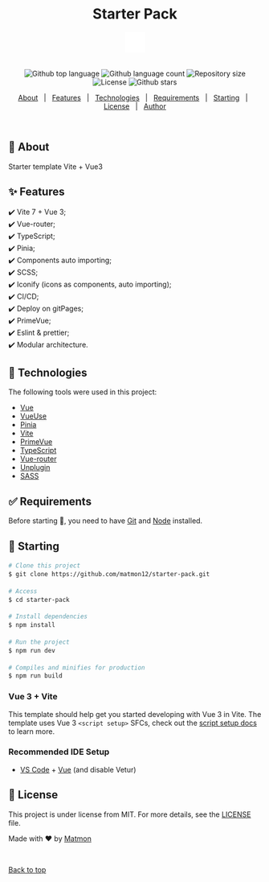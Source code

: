 <h1 align="center">Starter Pack</h1>

<div align="center" id="top">
  <img src="./public/readme-logo.svg" alt="logo" style="max-width: 400px;" />
</div>
&#xa0;

<p align="center">
  <img alt="Github top language" src="https://img.shields.io/github/languages/top/matmon12/starter-pack?color=42d392">

  <img alt="Github language count" src="https://img.shields.io/github/languages/count/matmon12/starter-pack?color=d36449">

  <img alt="Repository size" src="https://img.shields.io/github/repo-size/matmon12/starter-pack?color=4cc71e">

  <img alt="License" src="https://img.shields.io/github/license/matmon12/starter-pack?color=56BEB8">

  <img alt="Github stars" src="https://img.shields.io/github/stars/matmon12/starter-pack?color=56BEB8" />
</p>

<p align="center">
  <a href="#dart-about">About</a> &#xa0; | &#xa0;
  <a href="#sparkles-features">Features</a> &#xa0; | &#xa0;
  <a href="#rocket-technologies">Technologies</a> &#xa0; | &#xa0;
  <a href="#white_check_mark-requirements">Requirements</a> &#xa0; | &#xa0;
  <a href="#checkered_flag-starting">Starting</a> &#xa0; | &#xa0;
  <a href="#memo-license">License</a> &#xa0; | &#xa0;
  <a href="https://github.com/matmon12" target="_blank">Author</a>
</p>

<br>

## :dart: About ##

Starter template Vite + Vue3

## :sparkles: Features ##

:heavy_check_mark: Vite 7 + Vue 3;\
:heavy_check_mark: Vue-router;\
:heavy_check_mark: TypeScript;\
:heavy_check_mark: Pinia;\
:heavy_check_mark: Components auto importing;\
:heavy_check_mark: SCSS;\
:heavy_check_mark: Iconify (icons as components, auto importing);\
:heavy_check_mark: CI/CD;\
:heavy_check_mark: Deploy on gitPages;\
:heavy_check_mark: PrimeVue;\
:heavy_check_mark: Eslint & prettier;\
:heavy_check_mark: Modular architecture.

## :rocket: Technologies ##

The following tools were used in this project:

- [Vue](https://vuejs.org/)
- [VueUse](https://vueuse.org/)
- [Pinia](https://pinia.vuejs.org/)
- [Vite](https://vitejs.dev/)
- [PrimeVue](https://primevue.org/)
- [TypeScript](https://www.typescriptlang.org/)
- [Vue-router](https://router.vuejs.org/)
- [Unplugin](https://unplugin.unjs.io/)
- [SASS](https://sass-lang.com/)

## :white_check_mark: Requirements ##

Before starting :checkered_flag:, you need to have [Git](https://git-scm.com) and [Node](https://nodejs.org/en/) installed.

## :checkered_flag: Starting ##

```bash
# Clone this project
$ git clone https://github.com/matmon12/starter-pack.git

# Access
$ cd starter-pack

# Install dependencies
$ npm install

# Run the project
$ npm run dev

# Compiles and minifies for production
$ npm run build
```

### Vue 3 + Vite

This template should help get you started developing with Vue 3 in Vite. The template uses Vue 3 `<script setup>` SFCs, check out the [script setup docs](https://v3.vuejs.org/api/sfc-script-setup.html#sfc-script-setup) to learn more.

### Recommended IDE Setup

- [VS Code](https://code.visualstudio.com/) + [Vue](https://marketplace.visualstudio.com/items?itemName=Vue.volar) (and disable Vetur)

## :memo: License ##

This project is under license from MIT. For more details, see the [LICENSE](LICENSE.md) file.


Made with :heart: by <a href="https://github.com/matmon12" target="_blank">Matmon</a>

&#xa0;

<a href="#top">Back to top</a>
